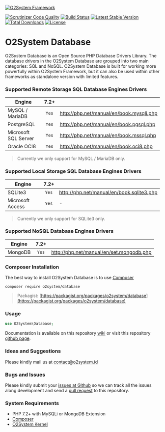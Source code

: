 [![O2System Framework](http://o2system.id/assets/img/logo/logo-200px.png?logo)](http://o2system.id)

[![Scrutinizer Code Quality](https://scrutinizer-ci.com/g/o2system/database/badges/quality-score.png?b=master)](https://scrutinizer-ci.com/g/o2system/database/?branch=master)
[![Build Status](https://scrutinizer-ci.com/g/o2system/database/badges/build.png?b=master)](https://scrutinizer-ci.com/g/o2system/database/build-status/master)
[![Latest Stable Version](https://poser.pugx.org/o2system/database/v/stable)](https://packagist.org/packages/o2system/database)
[![Total Downloads](https://poser.pugx.org/o2system/database/downloads)](https://packagist.org/packages/o2system/database)
[![License](https://poser.pugx.org/o2system/database/license)](https://packagist.org/packages/o2system/database)

# O2System Database
O2System Database is an Open Source PHP Database Drivers Library. The database drivers in the O2System Database are grouped into two main categories: SQL and NoSQL. O2System Database is built for working more powerfully within <the> O2System Framework, but it can also be used within other frameworks as standalone version with limited features.

### Supported Remote Storage SQL Database Engines Drivers
| Engine | 7.2+  | &nbsp; |
| ------------- |:-----:| ----- |
| MySQL / MariaDB | ```Yes``` | http://php.net/manual/en/book.mysqli.php |
| PostgreSQL | ```Yes``` | http://php.net/manual/en/book.pgsql.php |
| Microsoft SQL Server | ```Yes``` | http://php.net/manual/en/book.mssql.php |
| Oracle OCI8 | ```Yes``` | http://php.net/manual/en/book.oci8.php |
> Currently we only support for MySQL / MariaDB only.

### Supported Local Storage SQL Database Engines Drivers
| Engine | 7.2+  | &nbsp; |
| ------------- |:-----:| ----- |
| SQLite3 | ```Yes``` | http://php.net/manual/en/book.sqlite3.php |
| Microsoft Access | ```Yes``` | - |
> Currently we only support for SQLite3 only.

### Supported NoSQL Database Engines Drivers
| Engine | 7.2+  | &nbsp; |
| ------------- |:-----:| ----- |
| MongoDB | ```Yes``` | http://php.net/manual/en/set.mongodb.php |

### Composer Installation
The best way to install O2System Database is to use [Composer](https://getcomposer.org)
```
composer require o2system/database
```
> Packagist: [https://packagist.org/packages/o2system/database](https://packagist.org/packages/o2system/database)

### Usage
```php
use O2System\Database;
```

Documentation is available on this repository [wiki](https://github.com/o2system/database/wiki) or visit this repository [github page](https://o2system.github.io/database).

### Ideas and Suggestions
Please kindly mail us at [contact@o2system.id](mailto:contact@o2system.id])

### Bugs and Issues
Please kindly submit your [issues at Github](http://github.com/o2system/database/issues) so we can track all the issues along development and send a [pull request](http://github.com/o2system/database/pulls) to this repository.

### System Requirements
- PHP 7.2+ with MySQLi or MongoDB Extension
- [Composer](https://getcomposer.org)
- [O2System Kernel](https://github.com/o2system/kernel)
